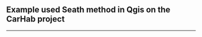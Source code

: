 Example used Seath method in Qgis on the CarHab project
-------------------------------------------------------

---
